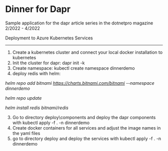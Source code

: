 # Dinner for Dapr
Sample application for the dapr article series in the dotnetpro magazine 2/2022 - 4/2022


Deployment to Azure Kubernetes Services
_______________________

1. Create a kubernetes cluster and connect your local docker installation to kubernetes
2. Init the cluster for dapr: dapr init -k
1. Create namespace: kubectl create namespace dinnerdemo
2. deploy redis with helm:

*helm repo add bitnami https://charts.bitnami.com/bitnami --namespace dinnerdemo*

*helm repo update*

*helm install redis bitnami/redis*

3. Go to directory deploy\components and deploy the dapr components with kubectl apply -f . -n dinnerdemo
4. Create docker containers for all services and adjust the image names in the yaml files
5. go to directory deploy and deploy the services with kubectl apply -f . -n dinnerdemo



